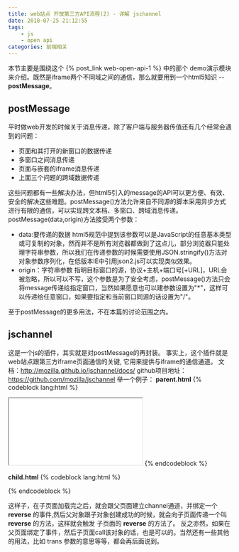 ```yaml
---
title: web站点 开放第三方API流程(2) - 详解 jschannel
date: 2018-07-25 21:12:55
tags: 
    - js
    - open api
categories: 前端相关
---
```

本节主要是围绕这个 {% post_link web-open-api-1 %} 中的那个 demo演示模块 来介绍。既然是iframe两个不同域之间的通信，那么就要用到一个html5知识 -- **postMessage**。
## postMessage
平时做web开发的时候关于消息传递，除了客户端与服务器传值还有几个经常会遇到的问题：
- 页面和其打开的新窗口的数据传递
- 多窗口之间消息传递
- 页面与嵌套的iframe消息传递
- 上面三个问题的跨域数据传递

<!--more-->
这些问题都有一些解决办法，但html5引入的message的API可以更方便、有效、安全的解决这些难题。postMessage()方法允许来自不同源的脚本采用异步方式进行有限的通信，可以实现跨文本档、多窗口、跨域消息传递。
postMessage(data,origin)方法接受两个参数：
- data:要传递的数据
html5规范中提到该参数可以是JavaScript的任意基本类型或可复制的对象，然而并不是所有浏览器都做到了这点儿，部分浏览器只能处理字符串参数，所以我们在传递参数的时候需要使用JSON.stringify()方法对对象参数序列化，在低版本IE中引用json2.js可以实现类似效果。
- origin：字符串参数
指明目标窗口的源，协议+主机+端口号[+URL]，URL会被忽略，所以可以不写，这个参数是为了安全考虑，postMessage()方法只会将message传递给指定窗口，当然如果愿意也可以建参数设置为"*"，这样可以传递给任意窗口，如果要指定和当前窗口同源的话设置为"/"。

至于postMessage的更多用法，不在本篇的讨论范围之内。

## jschannel
这是一个js的插件，其实就是对postMessage的再封装。 事实上，这个插件就是web站点跟第三方iframe页面通信的关键, 它用来提供与iframe的通信通道。
文档：http://mozilla.github.io/jschannel/docs/
github项目地址：https://github.com/mozilla/jschannel
举一个例子：
**parent.html**
{% codeblock lang:html %}
<html> 
    <head>
        <script src="src/jschannel.js"></script>
    </head> 
    <body> 
        <iframe id="childId" src="child.html"></iframe> 
    </body> 
    <script> 
        var chan = Channel.build({ 
            window: document.getElementById("childId").contentWindow, 
            origin: "*", 
            scope: "testScope" 
        }); 
        chan.call({ 
            method: "reverse", 
            params: "hello world!", 
            success: function(v) { 
                console.log(v); 
            } 
        }); 
    </script>
 </html>
{% endcodeblock %}

**child.html**
{% codeblock lang:html %}
<html>
    <head> 
        <script src="src/jschannel.js"></script> 
        <script> 
            var chan = Channel.build({
                window: window.parent, 
                origin: "*", 
                scope: "testScope"
            }); 
            chan.bind("reverse", function(trans, s) { 
                return s.split("").reverse().join(""); 
            }); 
        </script> 
    </head> 
</html>
{% endcodeblock %}

这样子，在子页面加载完之后，就会跟父页面建立channel通道，并绑定一个 **reverse** 的事件,然后父对象跟子对象创建成功的时候，就会向子页面传递一个叫 **reverse** 的方法，这样就会触发 子页面的 **reverse** 的方法了。
反之亦然，如果在父页面绑定了事件，然后子页面call该对象的话，也是可以的。当然还有一些其他的用法，比如 trans 参数的意思等等，都会再后面说到。


